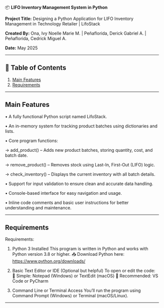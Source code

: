 📦 **LIFO Inventory Management System in Python**

**Project Title:** Designing a Python Application for LIFO Inventory Management in Technology Retailer | LifoStack

**Created By:** Ona, Ivy Noelle Marie M. | Peñaflorida, Derick Gabriel A. | Peñaflorida, Cedrick Miguel A.  

**Date:** May 2025

---

## 📌 Table of Contents
1. [Main Features](#main-features)
2. [Requirements](#requirements)

---

## Main Features
• A fully functional Python script named LifoStack.

• An in-memory system for tracking product batches using dictionaries and lists.

• Core program functions:
  
  -> add_product() – Adds new product batches, storing quantity, cost, and batch date.
  
  -> remove_product() – Removes stock using Last-In, First-Out (LIFO) logic.
  
  -> check_inventory() – Displays the current inventory with all batch details.

• Support for input validation to ensure clean and accurate data handling.

• Console-based interface for easy navigation and usage.

• Inline code comments and basic user instructions for better understanding and maintenance.

---

## Requirements
Requirements:
1. Python 3 Installed
	This program is written in Python and works with Python version 3.8 or higher.
	📥 Download Python here: https://www.python.org/downloads/

2. Basic Text Editor or IDE (Optional but helpful)
	To open or edit the code:
		📝 Simple: Notepad (Windows) or TextEdit (macOS)
		🧠 Recommended: VS Code or PyCharm

3. Command Line or Terminal Access
	You’ll run the program using Command Prompt (Windows) or Terminal (macOS/Linux).

---
